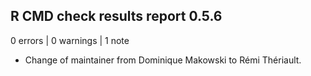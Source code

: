 ## R CMD check results report 0.5.6

0 errors | 0 warnings | 1 note

* Change of maintainer from Dominique Makowski to Rémi Thériault.
